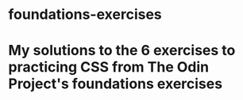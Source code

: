 # foundations-exercises
# My solutions to the 6 exercises to practicing CSS from The Odin Project's foundations exercises
